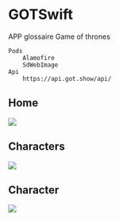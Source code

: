 # GOTSwift
APP glossaire Game of thrones 

    Pods
        Alamofire
        SdWebImage
    Api 
        https://api.got.show/api/

## Home
<img src="./data/img/Capture d’écran 2019-05-21 à 12.40.47.png">

## Characters
<img src="./data/img/Capture d’écran 2019-05-21 à 12.40.59.png">

## Character
<img src="./data/img/Capture d’écran 2019-05-21 à 12.41.08.png">
